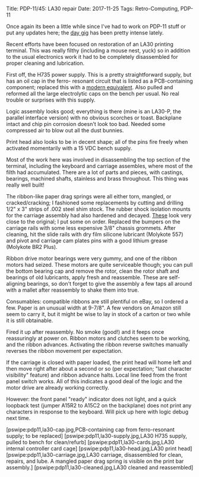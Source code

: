 Title: PDP-11/45: LA30 repair
Date: 2017-11-25
Tags: Retro-Computing, PDP-11

Once again its been a little while since I've had to work on PDP-11 stuff or put any updates here; the [day
gig](https://www.lsst.org) has been pretty intense lately.

Recent efforts have been focused on restoration of an LA30 printing terminal.  This was really filthy
(including a mouse nest, yuck) so in addition to the usual electronics work it had to be completely
disassembled for proper cleaning and lubrication.

First off, the H735 power supply.  This is a pretty straightforward supply, but has an oil cap in the ferro-
resonant circuit that is listed as a PCB-containing component; replaced this with a [modern
equivalent](https://www.digikey.com/product-detail/en/cornell-dubilier-electronics-cde/SFA66S2K156B-F/338-1885-ND/1551444).
Also pulled and reformed all the large electrolytic caps on the
bench per usual.  No real trouble or surprises with this supply.

Logic assembly looks good; everything is there (mine is an LA30-P, the parallel interface version) with no
obvious scorches or toast.  Backplane intact and chip pin corrosion doesn't look too bad.  Needed some
compressed air to blow out all the dust bunnies.

Print head also looks to be in decent shape; all of the pins fire freely when activated momentarily with a 15
VDC bench supply.

Most of the work here was involved in disassembling the top section of the terminal, including the keyboard
and carriage assembles, where most of the filth had accumulated. There are a lot of parts and pieces, with
castings, bearings, machined shafts, stainless and brass throughout.  This thing was really well built!

The ribbon-like paper drag springs were all either torn, mangled, or cracked/cracking; I fashioned some
replacements by cutting and drilling 1/2" x 3" strips of .002 steel shim stock.  The rubber shock isolation
mounts for the carriage assembly had also hardened and decayed.
[These](http://www.vibrationmounts.com/RFQ/VM07003.htm) look very close to the original; I put some on order.
Replaced the bumpers on the carriage rails with some less expensive 3/8" chassis grommets.  After cleaning,
hit the slide rails with dry film silicone lubricant (Molykote 557) and pivot and carriage cam plates pins
with a good lithium grease (Molykote BR2 Plus).

Ribbon drive motor bearings were very gummy, and one of the ribbon motors had seized.  These motors are quite
serviceable though; you can pull the bottom bearing cap and remove the rotor, clean the rotor shaft and
bearings of old lubricants, apply fresh and reassemble.  These are self-aligning bearings, so don't forget to
give the assembly a few taps all around with a mallet after reassembly to shake them into true.

Consumables: compatible ribbons are still plentiful on eBay, so I ordered a few.  Paper is an unusual width at
9-7/8".  A few vendors on Amazon still seem to carry it, but it might be wise to lay in stock of a carton or
two while it is still obtainable.

Fired it up after reassembly.  No smoke (good!) and it feeps once reassuringly at power on.  Ribbon motors and
clutches seem to be working, and the ribbon advances.  Activating the ribbon reverse switches manually
reverses the ribbon movement per expectation.

If the carriage is closed with paper loaded, the print head will home left and then move right after about a
second or so (per expectation; "last character visibility" feature) and ribbon advance halts.  Local line feed
from the front panel switch works.  All of this indicates a good deal of the logic and the motor drive are
already working correctly.

However: the front panel "ready" indicator does not light, and a quick loopback test (jumper A15R2 to A15C2 on
the backplane) does not print any characters in response to the keyboard.  Will pick up here with logic
debug next time.

[pswipe:pdp11,la30-cap.jpg,PCB-containing cap from ferro-resonant supply; to be replaced]
[pswipe:pdp11,la30-supply.jpg,LA30 H735 supply, pulled to bench for clean/refurb]
[pswipe:pdp11,la30-cards.jpg,LA30 internal controller card cage]
[pswipe:pdp11,la30-head.jpg,LA30 print head]
[pswipe:pdp11,la30-carriage.jpg,LA30 carriage, disassembled for clean, repairs, and lube.  A mangled paper drag spring is visible on the print bar assembly.]
[pswipe:pdp11,la30-cleaned.jpg,LA30 cleaned and reassembled]
